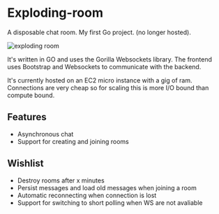 # Exploding-room

A disposable chat room.  My first Go project.  (no longer hosted).

![exploding room](https://i.imgur.com/zjYRrFY.png)

It's written in GO and uses the Gorilla Websockets library.  The frontend uses Bootstrap and Websockets to communicate with the backend.  


It's currently hosted on an EC2 micro instance with a gig of ram.  Connections are very cheap so for scaling this is more I/O bound than compute bound.


## Features
* Asynchronous chat
* Support for creating and joining rooms

## Wishlist
* Destroy rooms after x minutes
* Persist messages and load old messages when joining a room
* Automatic reconnecting when connection is lost
* Support for switching to short polling when WS are not avaliable
